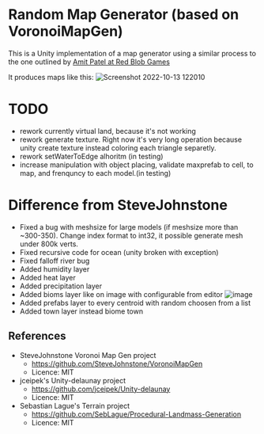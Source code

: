 # Random Map Generator (based on VoronoiMapGen)
This is a Unity implementation of a map generator using a similar process to the
one outlined by [Amit Patel at Red Blob Games](http://www-cs-students.stanford.edu/~amitp/game-programming/polygon-map-generation/)

It produces maps like this:
![Screenshot 2022-10-13 122010](https://user-images.githubusercontent.com/4931005/195557749-5fe4c71e-1b77-4bb1-85c7-d5e7fa9f7f95.png)

# TODO
- rework currently virtual land, because it's not working
- rework generate texture. Right now it's very long operation because unity create texture instead coloring each triangle separetly. 
- rework setWaterToEdge alhoritm (in testing)
- increase manipulation with object placing, validate maxprefab to cell, to map, and frenquncy to each model.(in testing)

# Difference from SteveJohnstone
- Fixed a bug with meshsize for large models (if meshsize more than ~300-350). Change index format to int32, it possible generate mesh under 800k verts. 
- Fixed recursive code for ocean (unity broken with exception)
- Fixed falloff river bug
- Added humidity layer
- Added heat layer
- Added precipitation layer
- Added bioms layer like on image with configurable from editor ![image](https://user-images.githubusercontent.com/4931005/195560213-b39c3680-2067-4703-a734-2b7b38f0d906.png)
- Added prefabs layer to every centroid with random choosen from a list
- Added town layer instead biome town

## References
- SteveJohnstone Voronoi Map Gen project
  - https://github.com/SteveJohnstone/VoronoiMapGen
  - Licence: MIT
- jceipek's Unity-delaunay project
  - https://github.com/jceipek/Unity-delaunay
  - Licence: MIT
- Sebastian Lague's Terrain project
  - https://github.com/SebLague/Procedural-Landmass-Generation
  - Licence: MIT

